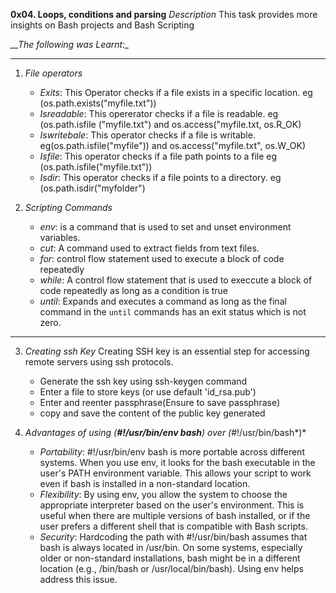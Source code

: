 **0x04. Loops, conditions and parsing**
*Description*
This task provides more insights on Bash projects and Bash Scripting

*__The following was Learnt:_*
___
1. *File operators*
   - _Exits_: This Operator checks if a file exists in a specific location. eg
     (os.path.exists("myfile.txt"))
   - _Isreadable_: This opererator checks if a file is readable. eg (os.path.isfile
("myfile.txt") and os.access("myfile.txt, os.R_OK)
   - _Iswritebale_: This operator checks if a file is writable. eg(os.path.isfile("myfile"))
and os.access("myfile.txt", os.W_OK)
   - _Isfile_: This operator checks if a file path points to a file eg (os.path.isfile("myfile.txt"))
   - _Isdir_: This operator checks if a file points to a directory. eg (os.path.isdir("myfolder")

2. *Scripting Commands*
   - _env_: is a command that is used to set and unset environment variables.
   - _cut_: A command used to extract fields from text files.
   - _for_: control flow statement used to execute a block of code repeatedly
   - _while_: A control flow statement that is used to execcute a block of code repeatedly as long as a condition is true
   - _until_: Expands and executes a command as long as the final command in the `until` commands has an exit status which is not zero.
___

3. *Creating ssh Key*
   Creating SSH key is an essential step for accessing remote servers using ssh protocols.
   - Generate the ssh key using ssh-keygen command
   - Enter a file to store keys (or use default 'id_rsa.pub')
   - Enter and reenter passphrase(Ensure to save passphrase)
   - copy and save the content of the public key generated

4. *Advantages of using (**#!/usr/bin/env bash**) over (*#!/usr/bin/bash*)*
   - _Portability_: #!/usr/bin/env bash is more portable across different systems. When you use env, it looks for the bash executable in the user's PATH environment variable. This allows your script to work even if bash is installed in a non-standard location.
   - _Flexibility_: By using env, you allow the system to choose the appropriate interpreter based on the user's environment. This is useful when there are multiple versions of bash installed, or if the user prefers a different shell that is compatible with Bash scripts.
   - _Security_: Hardcoding the path with #!/usr/bin/bash assumes that bash is always located in /usr/bin. On some systems, especially older or non-standard installations, bash might be in a different location (e.g., /bin/bash or /usr/local/bin/bash). Using env helps address this issue.
